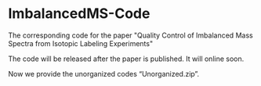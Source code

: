 # ImbalancedMS-Code
The corresponding code for the paper "Quality Control of Imbalanced Mass Spectra from Isotopic Labeling Experiments"

The code will be released after the paper is published.
It will online soon.

Now we provide the unorganized codes “Unorganized.zip”.
